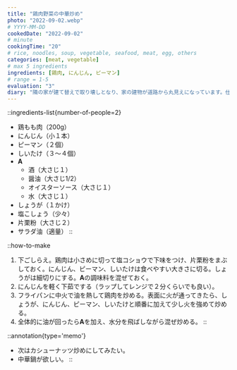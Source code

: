 ```yaml
---
title: "鶏肉野菜の中華炒め"
photo: "2022-09-02.webp"
# YYYY-MM-DD
cookedDate: "2022-09-02"
# minute
cookingTime: "20"
# rice, noodles, soup, vegetable, seafood, meat, egg, others
categories: [meat, vegetable]
# max 5 ingredients
ingredients: [鶏肉, にんじん, ピーマン]
# range = 1-5
evaluation: "3"
diary: "隣の家が建て替えで取り壊しとなり、家の建物が道路から丸見えになっています。仕事からの帰り道、最後の角を曲がって、丸見えの我が家が見えてきて、あの中に妻と子供と猫が２匹いるのかと思うと、胸がぎゅうとなります。普段の自分の空間を客観視してみると色々と面白いかもしれませんね。"
---
```


::ingredients-list{number-of-people=2}
- 鶏もも肉（200g）
- にんじん（小１本）
- ピーマン（２個）
- しいたけ（３～４個）
- **A**
  - 酒（大さじ１）
  - 醤油（大さじ1/2）
  - オイスターソース（大さじ１）
  - 水（大さじ１）
- しょうが（１かけ）
- 塩こしょう（少々）
- 片栗粉（大さじ２）
- サラダ油（適量）
::

::how-to-make
1. 下ごしらえ。鶏肉は小さめに切って塩コショウで下味をつけ、片栗粉をまぶしておく。にんじん、ピーマン、しいたけは食べやすい大きさに切る。しょうがは細切りにする。**A**の調味料を混ぜておく。
2. にんじんを軽く下茹でする（ラップしてレンジで２分くらいでも良い）。
3. フライパンに中火で油を熱して鶏肉を炒める。表面に火が通ってきたら、しょうが、にんじん、ピーマン、しいたけと順番に加えて少し火を強めて炒める。
4. 全体的に油が回ったら**A**を加え、水分を飛ばしながら混ぜ炒める。
::

::annotation{type='memo'}
- 次はカシューナッツ炒めにしてみたい。
- 中華鍋が欲しい。
::
